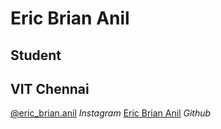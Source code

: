 # Eric Brian Anil

## Student 

## VIT Chennai

[@eric_brian.anil](https://www.instagram.com/eric_brian.anil/) _Instagram_
[Eric Brian Anil](https://github.com/EricBrianAnil) _Github_

